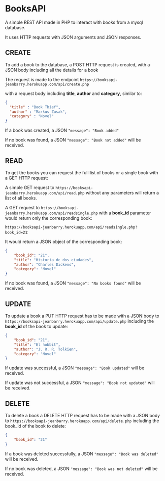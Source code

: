 # BooksAPI

A simple REST API made in PHP to interact with books from a mysql database.

It uses HTTP requests with JSON arguments and JSON responses.



## CREATE

To add a book to the database, a POST HTTP request is created, with a JSON body including all the details for a book

The request is made to the endpoint `https://booksapi-jeanbarry.herokuapp.com/api/create.php`

with a request body including **title**, **author** and **category**, similar to:

```json
{
  "title" : "Book Thief",
  "author" : "Markus Zusak",
  "category" : "Novel"
}
```

If a book was created, a JSON `"message": "Book added"`

If no book was found, a JSON `"message": "Book not added"` will be received.



## READ

To get the books you can request the full list of books or a single book with a GET HTTP request:

A simple GET request to `https://booksapi-jeanbarry.herokuapp.com/api/read.php` without any parameters will return a list of all books.

A GET request to `https://booksapi-jeanbarry.herokuapp.com/api/readsingle.php` with a **book_id** parameter would return only the corresponding book:

`https://booksapi-jeanbarry.herokuapp.com/api/readsingle.php?book_id=21`:

It would return a JSON object of the corresponding book:

```json
{
    "book_id": "21",
    "title": "Historia de dos ciudades",
    "author": "Charles Dickens",
    "category": "Novel"
}
```

If no book was found, a JSON `"message": "No books found"` will be received.



## UPDATE

To update a book a PUT HTTP request has to be made with a JSON body to `https://booksapi-jeanbarry.herokuapp.com/api/update.php` including the **book_id** of the book to update:

```json
{
    "book_id": "21",
    "title": "El hobbit",
    "author": "J. R. R. Tolkien",
    "category": "Novel"
}
```

If update was successful, a JSON `"message": "Book updated"` will be received.

If update was not successful, a JSON `"message": "Book not updated"` will be received.



## DELETE

To delete a book a DELETE HTTP request has to be made with a JSON body to `https://booksapi-jeanbarry.herokuapp.com/api/delete.php` including the book_id of the book to delete:

```json
{
    "book_id": "21"
}
```

If a book was deleted successfully, a JSON `"message": "Book was deleted"` will be received.

If no book was deleted, a JSON `"message": "Book was not deleted"` will be received.